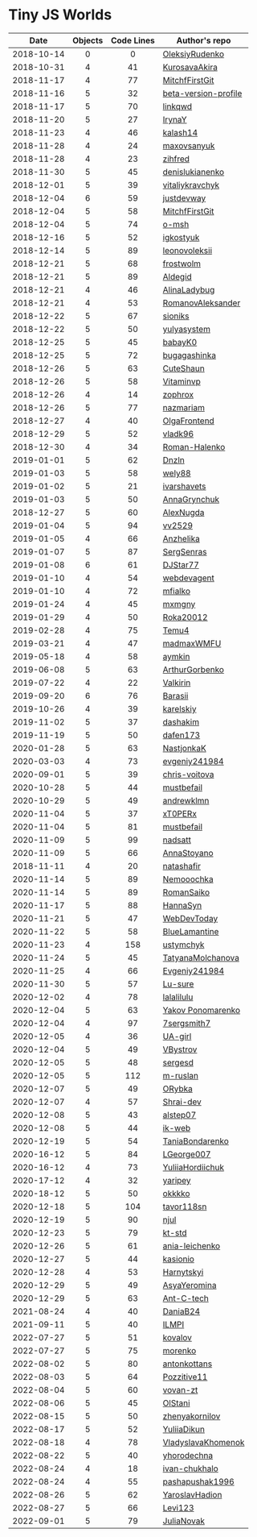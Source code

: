 # Tiny JS Worlds

| Date       | Objects | Code Lines | Author's repo                                                                                  |
| ---------- | :-----: | :--------: | ---------------------------------------------------------------------------------------------- |
| 2018-10-14 |    0    |     0      | [OleksiyRudenko](https://github.com/OleksiyRudenko/a-tiny-JS-world)                            |
| 2018-10-31 |    4    |     41     | [KurosavaAkira](https://github.com/KurosavaAkira/kottans-frontend/tree/master/task_js-pre-oop) |
| 2018-11-17 |    4    |     77     | [MitchfFirstGit](https://github.com/MitchfFirstGit/a-tiny-JS-world)                            |
| 2018-11-16 |    5    |     32     | [beta-version-profile](https://github.com/beta-version-profile/a-tiny-JS-world)                |
| 2018-11-17 |    5    |     70     | [linkqwd](https://github.com/linkqwd/a-tiny-JS-world/tree/populate-world)                      |
| 2018-11-20 |    5    |     27     | [IrynaY](https://github.com/IrynaY/a-tiny-JS-world/tree/populate-world)                        |
| 2018-11-23 |    4    |     46     | [kalash14](https://github.com/kalash14/a-tiny-JS-world/tree/populate-world)                    |
| 2018-11-28 |    4    |     24     | [maxovsanyuk](https://github.com/maxovsanyuk/kottans-frontend/tree/master/task_js-pre-oop)     |
| 2018-11-28 |    4    |     23     | [zihfred](https://github.com/Zihfred/a-tiny-JS-world)                                          |
| 2018-11-30 |    5    |     45     | [denislukianenko](https://github.com/denislukianenko/a-tiny-JS-world)                          |
| 2018-12-01 |    5    |     39     | [vitaliykravchyk](https://github.com/vitaliykravchyk/a-tiny-JS-world)                          |
| 2018-12-04 |    6    |     59     | [justdevway](https://github.com/justdevway/a-tiny-JS-world/tree/populate-work)                 |
| 2018-12-04 |    5    |     58     | [MitchfFirstGit](https://github.com/MitchfFirstGit/a-tiny-JS-world)                            |
| 2018-12-04 |    5    |     74     | [o-msh](https://github.com/o-msh/a-tiny-JS-world)                                              |
| 2018-12-16 |    5    |     52     | [igkostyuk](https://github.com/igkostyuk/a-tiny-JS-world)                                      |
| 2018-12-14 |    5    |     89     | [leonovoleksii](https://github.com/leonovoleksii/a-tiny-JS-world)                              |
| 2018-12-21 |    5    |     68     | [frostwolm](https://github.com/frostwolm/a-tiny-JS-world)                                      |
| 2018-12-21 |    5    |     89     | [Aldegid](https://github.com/Aldegid/a-tiny-JS-world)                                          |
| 2018-12-21 |    4    |     46     | [AlinaLadybug](https://github.com/AlinaLadybug/a-tiny-JS-world)                                |
| 2018-12-21 |    4    |     53     | [RomanovAleksander](https://github.com/RomanovAleksander/a-tiny-JS-world)                      |
| 2018-12-22 |    5    |     67     | [sioniks](https://github.com/sioniks/a-tiny-JS-world)                                          |
| 2018-12-22 |    5    |     50     | [yulyasystem](https://github.com/yulyasystem/a-tiny-JS-world)                                  |
| 2018-12-25 |    5    |     45     | [babayK0](https://github.com/babayK0/a-tiny-JS-world)                                          |
| 2018-12-25 |    5    |     72     | [bugagashinka](https://github.com/bugagashinka/a-tiny-JS-world)                                |
| 2018-12-26 |    5    |     63     | [CuteShaun](https://github.com/CuteShaun/a-tiny-JS-world)                                      |
| 2018-12-26 |    5    |     58     | [Vitaminvp](https://github.com/Vitaminvp/a-tiny-JS-world)                                      |
| 2018-12-26 |    4    |     14     | [zophrox](https://github.com/zophrox/a-tiny-JS-world/blob/populate-world/index.js)             |
| 2018-12-26 |    5    |     77     | [nazmariam](https://github.com/nazmariam/a-tiny-JS-world)                                      |
| 2018-12-27 |    4    |     40     | [OlgaFrontend](https://github.com/OlgaFrontend/a-tiny-JS-world)                                |
| 2018-12-29 |    5    |     52     | [vladk96](https://github.com/vladk96/a-tiny-JS-world)                                          |
| 2018-12-30 |    4    |     34     | [Roman-Halenko](https://github.com/Roman-Halenko/a-tiny-JS-world/blob/gh-pages/index.js)       |
| 2019-01-01 |    5    |     62     | [Dnzln](https://github.com/dnzln/a-tiny-JS-world/)                                             |
| 2019-01-03 |    5    |     58     | [wely88](https://github.com/wely88/a-tiny-JS-world)                                            |
| 2019-01-02 |    5    |     21     | [ivarshavets](https://github.com/ivarshavets/a-tiny-JS-world)                                  |
| 2019-01-03 |    5    |     50     | [AnnaGrynchuk](https://github.com/AnnaGrynchuk/a-tiny-JS-world)                                |
| 2018-12-27 |    5    |     60     | [AlexNugda](https://github.com/AlexNugda/a-tiny-JS-world)                                      |
| 2019-01-04 |    5    |     94     | [vv2529](https://github.com/vv2529/a-tiny-JS-world)                                            |
| 2019-01-05 |    4    |     66     | [Anzhelika](https://github.com/angelikaSemeniuk/a-tiny-JS-world)                               |
| 2019-01-07 |    5    |     87     | [SergSenras](https://github.com/SergSenras/a-tiny-JS-world)                                    |
| 2019-01-08 |    6    |     61     | [DJStar77](https://github.com/DJStar77/a-tiny-JS-world)                                        |
| 2019-01-10 |    4    |     54     | [webdevagent](https://github.com/webdevagent/a-tiny-JS-world)                                  |
| 2019-01-10 |    4    |     72     | [mfialko](https://github.com/mfialko/a-tiny-JS-world)                                          |
| 2019-01-24 |    4    |     45     | [mxmgny](https://github.com/mxmgny/a-tiny-JS-world)                                            |
| 2019-01-29 |    4    |     50     | [Roka20012](https://roka20012.github.io/a-tiny-JS-world/)                                      |
| 2019-02-28 |    4    |     75     | [Temu4](https://temu4.github.io/a-tiny-JS-world/)                                              |
| 2019-03-21 |    4    |     47     | [madmaxWMFU](https://madmaxwmfu.github.io/a-tiny-JS-world/)                                    |
| 2019-05-18 |    4    |     58     | [aymkin](https://github.com/aymkin/a-tiny-JS-world)                                            |
| 2019-06-08 |    5    |     63     | [ArthurGorbenko](https://arthurgorbenko.github.io/a-tiny-JS-world/)                            |
| 2019-07-22 |    4    |     22     | [Valkirin](https://valkirin.github.io/a-tiny-JS-world/)                                        |
| 2019-09-20 |    6    |     76     | [Barasii](https://barasii.github.io/a-tiny-JS-world/)                                          |
| 2019-10-26 |    4    |     39     | [karelskiy](https://karelskiy.github.io/a-tiny-JS-world/)                                      |
| 2019-11-02 |    5    |     37     | [dashakim](https://dashakim.github.io/a-tiny-JS-world/)                                        |
| 2019-11-19 |    5    |     50     | [dafen173](https://github.com/dafen173/a-tiny-JS-world)                                        |
| 2020-01-28 |    5    |     63     | [NastjonkaK](https://github.com/NastjonkaK/a-tiny-JS-world)                                    |
| 2020-03-03 |    4    |     73     | [evgeniy241984](https://evgeniy241984.github.io/a-tiny-JS-world/)                              |
| 2020-09-01 |    5    |     39     | [chris-voitova](https://github.com/chris-voitova/a-tiny-JS-world)                              |
| 2020-10-28 |    5    |     44     | [mustbefail](https://github.com/mustbefail/a-tiny-JS-world)                                    |
| 2020-10-29 |    5    |     49     | [andrewklmn](https://andrewklmn.github.io/a-tiny-JS-world/)                                    |
| 2020-11-04 |    5    |     37     | [xT0PERx](https://github.com/xT0PERx/a-tiny-JS-world)                                          |
| 2020-11-04 |    5    |     81     | [mustbefail](https://github.com/mustbefail/a-tiny-JS-world)                                    |
| 2020-11-09 |    5    |     99     | [nadsatt](https://github.com/nadsatt/a-tiny-JS-world)                                          |
| 2020-11-09 |    5    |     66     | [AnnaStoyano](https://github.com/AnnaStoyano/a-tiny-JS-world)                                  |
| 2018-11-11 |    4    |     20     | [natashafir](https://github.com/natashafir/a-tiny-JS-world)                                    |
| 2020-11-14 |    5    |     89     | [Nemooochka](https://github.com/Nemooochka/a-tiny-JS-world)                                    |
| 2020-11-14 |    5    |     89     | [RomanSaiko](https://github.com/RomanSaiko/a-tiny-JS-world)                                    |
| 2020-11-17 |    5    |     88     | [HannaSyn](https://github.com/HannaSyn/a-tiny-JS-world)                                        |
| 2020-11-21 |    5    |     47     | [WebDevToday](https://github.com/webdevtoday/a-tiny-JS-world)                                  |
| 2020-11-22 |    5    |     58     | [BlueLamantine](https://github.com/BlueLamantine/a-tiny-JS-world)                              |
| 2020-11-23 |    4    |    158     | [ustymchyk](https://github.com/ustymchyk/a-tiny-JS-world/)                                     |
| 2020-11-24 |    5    |     45     | [TatyanaMolchanova](https://github.com/TatyanaMolchanova/tiny-js)                              |
| 2020-11-25 |    4    |     66     | [Evgeniy241984](https://evgeniy241984.github.io/a-tiny-JS-world/)                              |
| 2020-11-30 |    5    |     57     | [Lu-sure](https://github.com/Lu-sure/a-tiny-JS-world)                                          |
| 2020-12-02 |    4    |     78     | [lalalilulu](https://lalalilulu.github.io/a-tiny-JS-world/)                                    |
| 2020-12-04 |    5    |     63     | [Yakov Ponomarenko](https://github.com/Iakow/my-tiny-js-world)                                 |
| 2020-12-04 |    4    |     97     | [7sergsmith7](https://github.com/7SergSmith7/a-tiny-JS-world/)                                 |
| 2020-12-05 |    4    |     36     | [UA-girl](https://github.com/UA-girl/a-tiny-JS-world)                                          |
| 2020-12-04 |    5    |     49     | [VBystrov](https://github.com/VBystrov/a-tiny-JS-world)                                        |
| 2020-12-05 |    5    |     48     | [sergesd](https://github.com/sergesd/a-tiny-JS-world)                                          |
| 2020-12-05 |    5    |    112     | [m-ruslan](https://github.com/m-ruslan/a-tiny-JS-world)                                        |
| 2020-12-07 |    5    |     49     | [ORybka](https://github.com/ORybka/a-tiny-JS-world)                                            |
| 2020-12-07 |    4    |     57     | [Shrai-dev](https://github.com/Shrai-dev/a-tiny-JS-world)                                      |
| 2020-12-08 |    5    |     43     | [alstep07](https://github.com/alstep07/a-tiny-JS-world)                                        |
| 2020-12-08 |    5    |     44     | [ik-web](https://github.com/ik-web/a-tiny-JS-world)                                            |
| 2020-12-19 |    5    |     54     | [TaniaBondarenko](https://taniabondarenko.github.io/a-tiny-JS-world/)                          |
| 2020-16-12 |    5    |     84     | [LGeorge007](https://lgeorge007.github.io/a-tiny-JS-world/)                                    |
| 2020-16-12 |    4    |     73     | [YuliiaHordiichuk](https://yuliiahordiichuk.github.io/a-tiny-JS-world/)                        |
| 2020-17-12 |    4    |     32     | [yaripey](https://yaripey.github.io/a-tiny-JS-world/)                                          |
| 2020-18-12 |    5    |     50     | [okkkko](https://okkkko.github.io/a-tiny-JS-world/)                                            |
| 2020-12-18 |    5    |    104     | [tavor118sn](https://tavor118sn.github.io/a-tiny-JS-world/)                                    |
| 2020-12-19 |    5    |     90     | [njul](https://njul.github.io/a-tiny-JS-world/)                                                |
| 2020-12-23 |    5    |     79     | [kt-std](https://kt-std.github.io/a-tiny-JS-world/)                                            |
| 2020-12-26 |    5    |     61     | [ania-leichenko](https://github.com/ania-leichenko/a-tiny-JS-world)                            |
| 2020-12-27 |    5    |     44     | [kasionio](https://kasionio.github.io/a-tiny-JS-world/)                                        |
| 2020-12-28 |    4    |     53     | [Harnytskyi](https://harnytskyi.github.io/a-tiny-JS-world/)                                    |
| 2020-12-29 |    5    |     49     | [AsyaYeromina](https://github.com/AsyaYeromina/a-tiny-JS-world)                                |
| 2020-12-29 |    5    |     63     | [Ant-C-tech](https://github.com/Ant-C-tech/a-tiny-JS-world)                                    |
| 2021-08-24 |    4    |     40     | [DaniaB24](https://DaniaB24.github.io/a-tiny-JS-world/)                                        |
| 2021-09-11 |    5    |     40     | [ILMPI](https://github.com/ILMPI/a-tiny-JS-world)                                              |
| 2022-07-27 |    5    |     51     | [kovalov](https://github.com/kovalov/a-tiny-JS-world)                                          |
| 2022-07-27 |    5    |     75     | [morenko](https://github.com/maximmorenko/a-tiny-JS-world)                                     |
| 2022-08-02 |    5    |     80     | [antonkottans](https://github.com/AntonKottans/a-tiny-JS-world)                                |
| 2022-08-03 |    5    |     64     | [Pozzitive11](https://pozzitive11.github.io/a-tiny-JS-world)                                   |
| 2022-08-04 |    5    |     60     | [vovan-zt](https://github.com/vovan-zt/a-tiny-JS-world.git)                                    |
| 2022-08-06 |    5    |     45     | [OlStani](https://github.com/OlStani/a-tiny-JS-world)                                          |
| 2022-08-15 |    5    |     50     | [zhenyakornilov](https://github.com/zhenyakornilov/a-tiny-JS-world.git)                        |
| 2022-08-17 |    5    |     52     | [YuliiaDikun](https://github.com/YuliiaDikun/a-tiny-JS-world)                                  |
| 2022-08-18 |    4    |     78     | [VladyslavaKhomenok](https://github.com/Vlada-khom/a-tiny-JS-world)                            |
| 2022-08-22 |    5    |     40     | [yhorodechna](https://github.com/yhorodechna/a-tiny-JS-world)                                  |
| 2022-08-24 |    4    |     18     | [ivan-chukhalo](https://github.com/ivan-chukhalo/a-tiny-JS-world)                              |
| 2022-08-24 |    4    |     55     | [pashapushak1996](https://github.com/pashapushak1996/a-tiny-JS-world)                          |
| 2022-08-26 |    5    |     62     | [YaroslavHadion](https://github.com/YarHadi/a-tiny-JS-world)                                   |
| 2022-08-27 |    5    |     66     | [Levi123](https://github.com/Levi123/a-tiny-JS-world/)                                         |
| 2022-09-01 |    5    |     79     | [JuliaNovak](https://github.com/JuliaNovak/a-tiny-JS-world)                                    |
